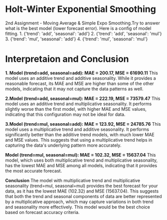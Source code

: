 # Holt-Winter Exponential Smoothing
2nd Assignment - Moving Average &amp; Simple Expo Smoothing.Try to answer what is the best model (lower forecast error).
Here is a config of model fitting.
    1. {'trend': 'add', 'seasonal': 'add'}
    2. {'trend': 'add', 'seasonal': 'mul'}
    3. {'trend': 'mul', 'seasonal': 'add'}
    4. {'trend': 'mul', 'seasonal': 'mul'}
# Interpretaion and Conclusion 
**1. Model (trend=add, seasonal=add): MAE = 200.17, MSE = 61690.11**
This model uses an additive trend and additive seasonality. While it provides a reasonable forecast, its MAE and MSE are higher than some of the other models, indicating that it may not capture the data patterns as well.

**2.Model (trend=add, seasonal=mul): MAE = 222.19, MSE = 73579.47**
This model uses an additive trend and multiplicative seasonality. It performs slightly worse than the first model, with higher MAE and MSE values, indicating that this configuration may not be ideal for data.

**3.Model (trend=mul, seasonal=add): MAE = 123.92, MSE = 24785.76**
This model uses a multiplicative trend and additive seasonality. It performs significantly better than the additive trend models, with much lower MAE and MSE values. This suggests that using a multiplicative trend helps in capturing the data's underlying pattern more accurately.

**Model (trend=mul, seasonal=mul): MAE = 102.32, MSE = 15637.04**
This model, which uses both multiplicative trend and multiplicative seasonality, has the lowest MAE and MSE among all models, indicating that it provides the most accurate forecast.

**Conclusion**
The model with multiplicative trend and multiplicative seasonality (trend=mul, seasonal=mul) provides the best forecast for your data, as it has the lowest MAE (102.32) and MSE (15637.04). This suggests that both the trend and seasonal components of data are better represented by a multiplicative approach, which may capture variations in both trend and seasonality more effectively. This model would be the best choice based on forecast accuracy criteria.
